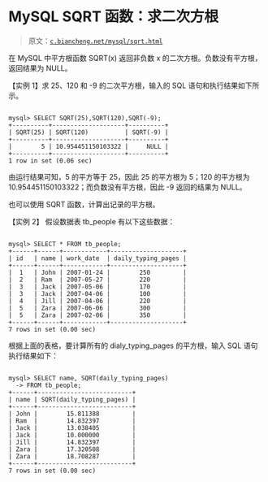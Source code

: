 # MySQL SQRT 函数：求二次方根

> 原文：[`c.biancheng.net/mysql/sqrt.html`](http://c.biancheng.net/mysql/sqrt.html)

在 MySQL 中平方根函数 SQRT(x) 返回非负数 x 的二次方根。负数没有平方根，返回结果为 NULL。

【实例 1】求 25、120 和 -9 的二次平方根，输入的 SQL 语句和执行结果如下所示。

```

mysql> SELECT SQRT(25),SQRT(120),SQRT(-9);
+----------+--------------------+----------+
| SQRT(25) | SQRT(120)          | SQRT(-9) |
+----------+--------------------+----------+
|        5 | 10.954451150103322 |     NULL |
+----------+--------------------+----------+
1 row in set (0.06 sec)
```

由运行结果可知，5 的平方等于 25，因此 25 的平方根为 5；120 的平方根为 10.954451150103322；而负数没有平方根，因此 -9 返回的结果为 NULL。

也可以使用 SQRT 函数，计算出记录的平方根。

【实例 2】 假设数据表 tb_people 有以下这些数据：

```

mysql> SELECT * FROM tb_people;
+------+------+------------+--------------------+
| id   | name | work_date  | daily_typing_pages |
+------+------+------------+--------------------+
|  1   | John | 2007-01-24 |        250         |
|  2   | Ram  | 2007-05-27 |        220         |
|  3   | Jack | 2007-05-06 |        170         |
|  3   | Jack | 2007-04-06 |        100         |
|  4   | Jill | 2007-04-06 |        220         |
|  5   | Zara | 2007-06-06 |        300         |
|  5   | Zara | 2007-02-06 |        350         |
+------+------+------------+--------------------+
7 rows in set (0.00 sec)

```

根据上面的表格，要计算所有的 dialy_typing_pages 的平方根，输入 SQL 语句执行结果如下：

```

mysql> SELECT name, SQRT(daily_typing_pages)
  -> FROM tb_people;
+------+--------------------------+
| name | SQRT(daily_typing_pages) |
+------+--------------------------+
| John |        15.811388         |
| Ram  |        14.832397         |
| Jack |        13.038405         |
| Jack |        10.000000         |
| Jill |        14.832397         |
| Zara |        17.320508         |
| Zara |        18.708287         |
+------+--------------------------+
7 rows in set (0.00 sec)
```